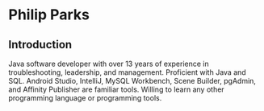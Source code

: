 # Philip Parks

## Introduction
Java software developer with over 13 years of experience in troubleshooting, leadership, and management. Proficient with Java and SQL. Android Studio, IntelliJ, MySQL Workbench, Scene Builder, pgAdmin, and Affinity Publisher are familiar tools. Willing to learn any other programming language or programming tools.


<!---
philipParks/philipParks is a ✨ special ✨ repository because its `README.md` (this file) appears on your GitHub profile.
You can click the Preview link to take a look at your changes.
--->
